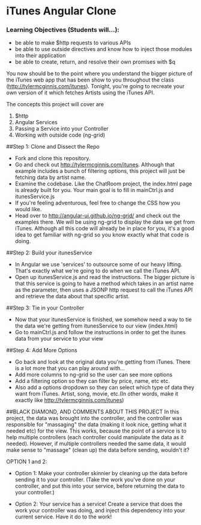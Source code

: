 iTunes Angular Clone
========

### Learning Objectives (Students will…):
  - be able to make $http requests to various APIs
  - be able to use outside directives and know how to inject those modules into their application
  - be able to create, return, and resolve their own promises with $q


You now should be to the point where you understand the bigger picture of the iTunes web app that has been show to you throughout the class (http://tylermcginnis.com/itunes). Tonight, you're going to recreate your own version of it which fetches Artists using the iTunes API.  

The concepts this project will cover are
1. $http
2. Angular Services
3. Passing a Service into your Controller
4. Working with outside code (ng-grid)


##Step 1: Clone and Dissect the Repo
* Fork and clone this repository.
* Go and check out http://tylermcginnis.com/itunes. Although that example includes a bunch of filtering options, this project will just be fetching data by artist name.
* Examine the codebase. Like the ChatRoom project, the index.html page is already built for you. Your main goal is to fill in mainCtrl.js and itunesService.js
* If you're feeling adventurous, feel free to change the CSS how you would like.
* Head over to http://angular-ui.github.io/ng-grid/ and check out the examples there. We will be using ng-grid to display the data we get from iTunes. Although all this code will already be in place for you, it's a good idea to get familiar with ng-grid so you know exactly what that code is doing.


##Step 2: Build your itunesService
* In Angular we use 'services' to outsource some of our heavy lifting. That's exactly what we're going to do when we call the iTunes API.
* Open up itunesService.js and read the instructions. The bigger picture is that this service is going to have a method which takes in an artist name as the parameter, then uses a JSONP http request to call the iTunes API and retrieve the data about that specific artist.


##Step 3: Tie in your Controller
* Now that your itunesService is finished, we somehow need a way to tie the data we're getting from itunesService to our view (index.html)
* Go to mainCtrl.js and follow the instructions in order to get the itunes data from your service to your view


##Step 4: Add More Options
* Go back and look at the original data you're getting from iTunes. There is a lot more that you can play around with...
* Add more columns to ng-grid so the user can see more options
* Add a filtering option so they can filter by price, name, etc etc.
* Also add a options dropdown so they can select which type of data they want from iTunes. Artist, song, movie, etc.(In other words, make it exactly like http://tylermcginnis.com/itunes)



##BLACK DIAMOND, AND COMMENTS ABOUT THIS PROJECT
In this project, the data was brought into the controller, and the controller was responsible for "massaging" the data (making it look nice, getting what it needed etc) for the view. This works, because the point of a service is to help multiple controllers (each controller could manipulate the data as it needed). However, if multiple controllers needed the same data, it would make sense to "massage" (clean up) the data before sending, wouldn't it?

OPTION 1 and 2:

* Option 1: Make your controller skinnier by cleaning up the data before sending it to your controller. (Take the work you've done on your controller, and put this into your service, before returning the data to your controller.)

* Option 2: Your service has a service!  Create a service that does the work your controller was doing, and inject this dependency into your current service.  Have it do to the work!
